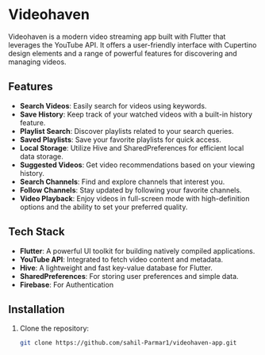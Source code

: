 # Videohaven

Videohaven is a modern video streaming app built with Flutter that leverages the YouTube API. It offers a user-friendly interface with Cupertino design elements and a range of powerful features for discovering and managing videos.

## Features

- **Search Videos**: Easily search for videos using keywords.
- **Save History**: Keep track of your watched videos with a built-in history feature.
- **Playlist Search**: Discover playlists related to your search queries.
- **Saved Playlists**: Save your favorite playlists for quick access.
- **Local Storage**: Utilize Hive and SharedPreferences for efficient local data storage.
- **Suggested Videos**: Get video recommendations based on your viewing history.
- **Search Channels**: Find and explore channels that interest you.
- **Follow Channels**: Stay updated by following your favorite channels.
- **Video Playback**: Enjoy videos in full-screen mode with high-definition options and the ability to set your preferred quality.

## Tech Stack

- **Flutter**: A powerful UI toolkit for building natively compiled applications.
- **YouTube API**: Integrated to fetch video content and metadata.
- **Hive**: A lightweight and fast key-value database for Flutter.
- **SharedPreferences**: For storing user preferences and simple data.
- **Firebase**: For Authentication

## Installation

1. Clone the repository:
   ```bash
   git clone https://github.com/sahil-Parmar1/videohaven-app.git
